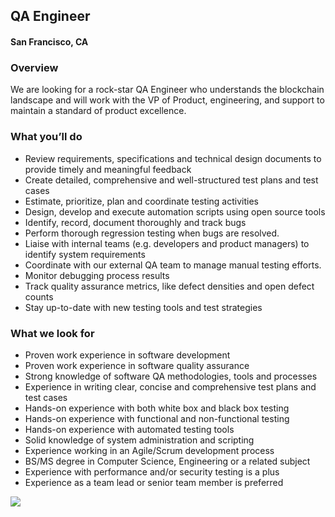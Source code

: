 ## QA Engineer
#### San Francisco, CA

### Overview
We are looking for a rock-star QA Engineer who understands the blockchain landscape and will work with the VP of Product, engineering, and support to maintain a standard of product excellence.

### What you’ll do
+	Review requirements, specifications and technical design documents to provide timely and meaningful feedback
+	Create detailed, comprehensive and well-structured test plans and test cases
+	Estimate, prioritize, plan and coordinate testing activities
+	Design, develop and execute automation scripts using open source tools
+	Identify, record, document thoroughly and track bugs
+	Perform thorough regression testing when bugs are resolved. 
+	Liaise with internal teams (e.g. developers and product managers) to identify system requirements
+	Coordinate with our external QA team to manage manual testing efforts.
+	Monitor debugging process results
+	Track quality assurance metrics, like defect densities and open defect counts
+	Stay up-to-date with new testing tools and test strategies

### What we look for
+	Proven work experience in software development
+	Proven work experience in software quality assurance
+	Strong knowledge of software QA methodologies, tools and processes
+	Experience in writing clear, concise and comprehensive test plans and test cases
+	Hands-on experience with both white box and black box testing
+	Hands-on experience with functional and non-functional testing
+	Hands-on experience with automated testing tools
+	Solid knowledge of system administration and scripting
+	Experience working in an Agile/Scrum development process
+	BS/MS degree in Computer Science, Engineering or a related subject
+	Experience with performance and/or security testing is a plus
+	Experience as a team lead or senior team member is preferred


[<img src='https://dabuttonfactory.com/button.png?t=Learn+More&f=Calibri-Bold&ts=24&tc=fff&hp=20&vp=8&c=5&bgt=unicolored&bgc=29aafe'>](https://letsrockit.co/job/q2l2awm-qa-engineer)
